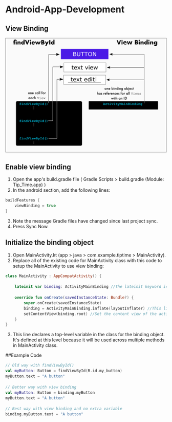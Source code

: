 # Android-App-Development
## View Binding
![](/images/view_binding.png)

## Enable view binding
1. Open the app's build.gradle file ( Gradle Scripts > build.gradle (Module: Tip_Time.app) )
2. In the android section, add the following lines:

```kotlin
buildFeatures {
    viewBinding = true
}

```
3. Note the message Gradle files have changed since last project sync.
4. Press Sync Now.

## Initialize the binding object
1. Open MainActivity.kt (app > java > com.example.tiptime > MainActivity).
2. Replace all of the existing code for MainActivity class with this code to setup the MainActivity to use view binding:

```kotlin
class MainActivity : AppCompatActivity() {

    lateinit var binding: ActivityMainBinding //The lateinit keyword is something new. It's a promise that your code will initialize the variable before using it. If you don't, your app will crash.

    override fun onCreate(savedInstanceState: Bundle?) {
        super.onCreate(savedInstanceState)
        binding = ActivityMainBinding.inflate(layoutInflater) //This line initializes the binding object which you'll use to access Views in the activity_main.xml layout.
        setContentView(binding.root) //Set the content view of the activity. Instead of passing the resource ID of the layout, R.layout.activity_main, this specifies the root of the hierarchy of views in your app, binding.root.
    }
}
```
3. This line declares a top-level variable in the class for the binding object. It's defined at this level because it will be used across multiple methods in MainActivity class.

##Example Code
```kotlin
// Old way with findViewById()
val myButton: Button = findViewById(R.id.my_button)
myButton.text = "A button"

// Better way with view binding
val myButton: Button = binding.myButton
myButton.text = "A button"

// Best way with view binding and no extra variable
binding.myButton.text = "A button"
```
